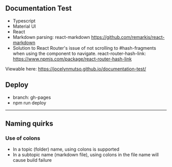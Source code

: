 ## Documentation Test

* Typescript
* Material UI
* React
* Markdown parsing: react-markdown https://github.com/remarkjs/react-markdown
* Solution to React Router's issue of not scrolling to #hash-fragments when using the <Link> component to navigate.  react-router-hash-link: https://www.npmjs.com/package/react-router-hash-link

Viewable here: https://jocelynmutso.github.io/documentation-test/ 

## Deploy
* branch: gh-pages
* npm run deploy


---

##  Naming quirks

### Use of colons
* In a topic (folder) name, using colons is supported
* In a subtopic name (markdown file), using colons in the file name will cause build failure
